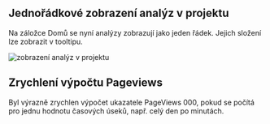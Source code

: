 ﻿---
categories: [kiwi]
layout: kiwi
---
## Jednořádkové zobrazení analýz v projektu
Na záložce Domů se nyní analýzy zobrazují jako jeden řádek. Jejich složení lze zobrazit v tooltipu.

![zobrazení analýz v projektu]({{site.url}}/data/kiwi_domu.jpg "zobrazení analýz v projektu")

## Zrychlení výpočtu Pageviews
Byl výrazně zrychlen výpočet ukazatele PageViews 000, pokud se počítá pro jednu hodnotu časových úseků, např. celý den po minutách.
